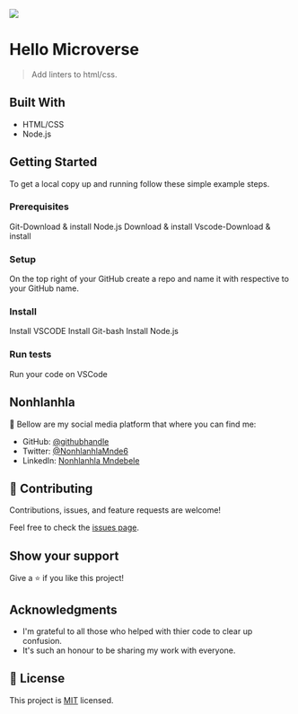 ![](https://img.shields.io/badge/Microverse-blueviolet)

# Hello Microverse

> Add linters to html/css.


## Built With

- HTML/CSS
- Node.js



## Getting Started


To get a local copy up and running follow these simple example steps.

### Prerequisites
Git-Download & install
Node.js Download & install
Vscode-Download & install

### Setup
On the top right of your GitHub create a repo and name it with respective to your GitHub name.

### Install
Install VSCODE
Install Git-bash
Install Node.js

### Run tests
Run your code on VSCode



## Nonhlanhla

👤  Bellow are my social media platform that where you can find me:

- GitHub: [@githubhandle](https://github.com/29td)
- Twitter: [@NonhlanhlaMnde6](https://twitter.com/NonhlanhlaMnde6)
- LinkedIn: [Nonhlanhla Mndebele](https://linkedin.com/in/linkedinhandle)



## 🤝 Contributing

Contributions, issues, and feature requests are welcome!

Feel free to check the [issues page](../../issues/).

## Show your support

Give a ⭐️ if you like this project!

## Acknowledgments

- I'm grateful to all those who helped with thier code to clear up confusion.
- It's such an honour to be sharing my work with everyone.


## 📝 License

This project is [MIT](./MIT.md) licensed.
